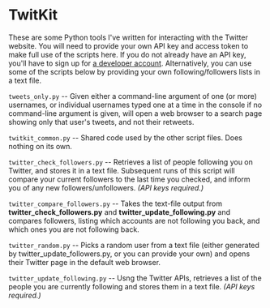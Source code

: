 # TwitKit

These are some Python tools I've written for interacting with the Twitter website. You will need to provide your own API key and access token to make full use of the scripts here. If you do not already have an API key, you'll have to sign up for [a developer account](https://developer.twitter.com/en/docs/twitter-api/getting-started/getting-access-to-the-twitter-api). Alternatively, you can use some of the scripts below by providing your own following/followers lists in a text file.

`tweets_only.py` -- Given either a command-line argument of one (or more) usernames, or individual usernames typed one at a time in the console if no command-line argument is given, will open a web browser to a search page showing only that user's tweets, and not their retweets.

`twitkit_common.py` -- Shared code used by the other script files. Does nothing on its own.

`twitter_check_followers.py` -- Retrieves a list of people following you on Twitter, and stores it in a text file. Subsequent runs of this script will compare your current followers to the last time you checked, and inform you of any new followers/unfollowers. *(API keys required.)*

`twitter_compare_followers.py` -- Takes the text-file output from **twitter_check_followers.py** and **twitter_update_following.py** and compares followers, listing which accounts are not following you back, and which ones you are not following back.

`twitter_random.py` -- Picks a random user from a text file (either generated by twitter_update_followers.py, or you can provide your own) and opens their Twitter page in the default web browser.

`twitter_update_following.py` -- Usng the Twitter APIs, retrieves a list of the people you are currently following and stores them in a text file. *(API keys required.)*
